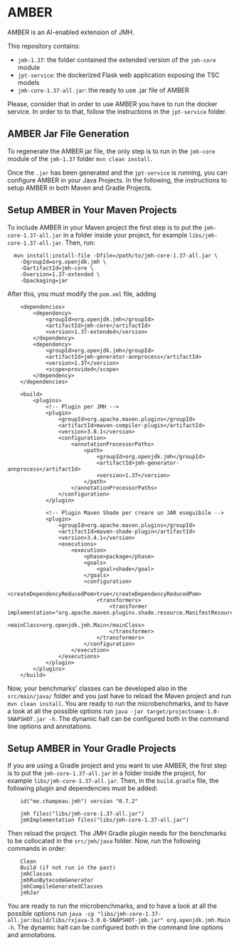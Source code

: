 # AMBER
AMBER is an AI-enabled extension of JMH.

This repository contains: 
- `jmh-1.37`: the folder contained the extended version of the `jmh-core` module
- `jpt-service`: the dockerized Flask web application exposing the TSC models
- `jmh-core-1.37-all.jar`: the ready to use .jar file of AMBER

Please, consider that in order to use AMBER you have to run the docker service. In order to to that, follow the instructions in the `jpt-service` folder.

## AMBER Jar File Generation
To regenerate the AMBER jar file, the only step is to run in the `jmh-core` module of the `jmh-1.37` folder `mvn clean install`.

Once the `.jar` has been generated and the `jpt-service` is running, you can configure AMBER in your Java Projects. In the following, the instructions to setup AMBER in both Maven and Gradle Projects.

## Setup AMBER in Your Maven Projects
To include AMBER in your Maven project the first step is to put the `jmh-core-1.37-all.jar` in a folder inside your project, for example `libs/jmh-core-1.37-all.jar`. Then, run:
```
  mvn install:install-file -Dfile=/path/to/jmh-core-1.37-all.jar \
    -DgroupId=org.openjdk.jmh \
    -DartifactId=jmh-core \
    -Dversion=1.37-extended \
    -Dpackaging=jar
```

After this, you must modify the `pom.xml` file, adding
```
    <dependencies>
        <dependency>
            <groupId>org.openjdk.jmh</groupId>
            <artifactId>jmh-core</artifactId>
            <version>1.37-extended</version>
        </dependency>
        <dependency>
            <groupId>org.openjdk.jmh</groupId>
            <artifactId>jmh-generator-annprocess</artifactId>
            <version>1.37</version>
            <scope>provided</scope>
        </dependency>
    </dependencies>

    <build>
        <plugins>
            <!-- Plugin per JMH -->
            <plugin>
                <groupId>org.apache.maven.plugins</groupId>
                <artifactId>maven-compiler-plugin</artifactId>
                <version>3.8.1</version>
                <configuration>
                    <annotationProcessorPaths>
                        <path>
                            <groupId>org.openjdk.jmh</groupId>
                            <artifactId>jmh-generator-annprocess</artifactId>
                            <version>1.37</version>
                        </path>
                    </annotationProcessorPaths>
                </configuration>
            </plugin>

            <!-- Plugin Maven Shade per creare un JAR eseguibile -->
            <plugin>
                <groupId>org.apache.maven.plugins</groupId>
                <artifactId>maven-shade-plugin</artifactId>
                <version>3.4.1</version>
                <executions>
                    <execution>
                        <phase>package</phase>
                        <goals>
                            <goal>shade</goal>
                        </goals>
                        <configuration>
                            <createDependencyReducedPom>true</createDependencyReducedPom>
                            <transformers>
                                <transformer implementation="org.apache.maven.plugins.shade.resource.ManifestResourceTransformer">
                                    <mainClass>org.openjdk.jmh.Main</mainClass>
                                </transformer>
                            </transformers>
                        </configuration>
                    </execution>
                </executions>
            </plugin>
        </plugins>
    </build>
```

Now, your benchmarks' classes can be developed also in the `src/main/java/` folder and you just have to reload the Maven project and run `mvn clean install`.
You are ready to run the microbenchmarks, and to have a look at all the possible options run `java -jar target/projectname-1.0-SNAPSHOT.jar -h`. The dynamic halt can be configured both in the command line options and annotations.

## Setup AMBER in Your Gradle Projects
If you are using a Gradle project and you want to use AMBER, the first step is to put the `jmh-core-1.37-all.jar` in a folder inside the project, for example `libs/jmh-core-1.37-all.jar`.
Then, in the `build.gradle` file, the following plugin and dependencies must be added:
```
    id("me.champeau.jmh") version "0.7.2"

    jmh files("libs/jmh-core-1.37-all.jar")
    jmhImplementation files("libs/jmh-core-1.37-all.jar")
```

Then reload the project. The JMH Gradle plugin needs for the benchmarks to be collocated in the `src/jmh/java` folder. Now, run the following commands in order:
```
    Clean
    Build (if not run in the past)
    jmhClasses
    jmhRunBytecodeGenerator
    jmhCompileGeneratedClasses
    jmhJar
```
You are ready to run the microbenchmarks, and to have a look at all the possible options run `java -cp "libs/jmh-core-1.37-all.jar:build/libs/rxjava-3.0.0-SNAPSHOT-jmh.jar" org.openjdk.jmh.Main -h`. The dynamic halt can be configured both in the command line options and annotations.